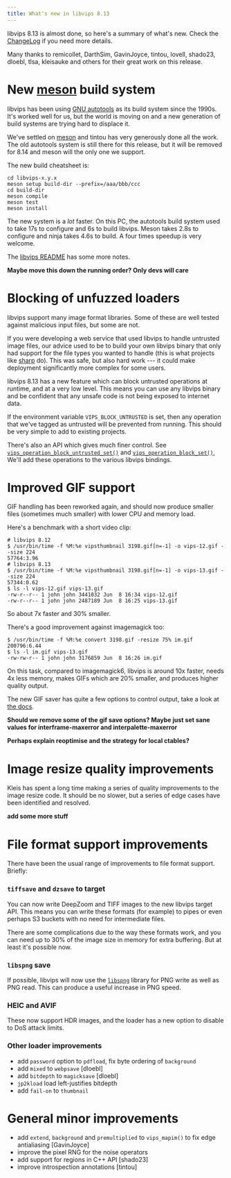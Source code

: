 ```yaml
---
title: What's new in libvips 8.13
---
```


libvips 8.13 is almost done, so here's a summary of what's new. Check
the [ChangeLog](https://github.com/libvips/libvips/blob/master/ChangeLog)
if you need more details.

Many thanks to remicollet, DarthSim, GavinJoyce, tintou, lovell, shado23,
dloebl, tlsa, kleisauke and others for their great work on
this release.

# New [meson](https://mesonbuild.com) build system

libvips has been using [GNU
autotools](https://www.gnu.org/software/automake/manual/html_node/Autotools-Introduction.html)
as its build system since the 1990s. It's worked well for us, but the
world is moving on and a new generation of build systems are trying hard
to displace it.

We've settled on [meson](https://mesonbuild.com) and tintou has very
generously done all the work. The old autotools system is still there for this
release, but it will be removed for 8.14 and meson will the only one we
support.

The new build cheatsheet is:

```
cd libvips-x.y.x
meson setup build-dir --prefix=/aaa/bbb/ccc
cd build-dir
meson compile
meson test
meson install
```

The new system is a *lot* faster. On this PC, the autotools build system used 
to take 17s to configure and 6s to build libvips. Meson takes 2.8s to
configure and ninja takes 4.6s to build. A four times speedup is very welcome.

The [libvips
README](https://github.com/libvips/libvips/blob/master/README.md#building-from-source)
has some more notes.

**Maybe move this down the running order? Only devs will care**

# Blocking of unfuzzed loaders 

libvips support many image format libraries. Some of these are well tested
against malicious input files, but some are not.

If you were developing a web service that used libvips to handle untrusted
image files, our advice used to be to build your own libvips binary that
only had support for the file types you wanted to handle (this is what
projects like [sharp](https://sharp.pixelplumbing.com) do).  This was safe,
but also hard work --- it could make deployment significantly more complex
for some users.

libvips 8.13 has a new feature which can block untrusted operations at
runtime, and at a very low level. This means you can use any libvips binary
and be confident that any unsafe code is not being exposed to internet data.

If the environment variable `VIPS_BLOCK_UNTRUSTED` is set, then any operation
that we've tagged as untrusted will be prevented from running. This should
be very simple to add to existing projects.

There's also an API which gives much finer control. See
[`vips_operation_block_untrusted_set()`](link) and
[`vips_operation_block_set()`](link), We'll add these operations to the
various libvips bindings.

# Improved GIF support

GIF handling has been reworked again, and should now produce smaller files
(sometimes much smaller) with lower CPU and memory load.

Here's a benchmark with a short video clip:

```
# libvips 8.12
$ /usr/bin/time -f %M:%e vipsthumbnail 3198.gif[n=-1] -o vips-12.gif --size 224
57764:3.96
# libvips 8.13
$ /usr/bin/time -f %M:%e vipsthumbnail 3198.gif[n=-1] -o vips-13.gif --size 224
57344:0.62
$ ls -l vips-12.gif vips-13.gif
-rw-r--r-- 1 john john 3441032 Jun  8 16:34 vips-12.gif
-rw-r--r-- 1 john john 2487189 Jun  8 16:25 vips-13.gif
```

So about 7x faster and 30% smaller.

There's a good improvement against imagemagick too:

```
$ /usr/bin/time -f %M:%e convert 3198.gif -resize 75% im.gif
200796:6.44
$ ls -l im.gif vips-13.gif 
-rw-rw-r-- 1 john john 3176859 Jun  8 16:26 im.gif
```

On this task, compared to imagemagick6, libvips is around 10x faster,
needs 4x less memory, makes GIFs which are 20% smaller, and produces higher
quality output.

The new GIF saver has quite a few options to control output, take a look at
[the docs](link).

**Should we remove some of the gif save options? Maybe just set sane values
for interframe-maxerror and interpalette-maxerror**

**Perhaps explain reoptimise and the strategy for local ctables?**

# Image resize quality improvements

Kleis has spent a long time making a series of quality improvements to the
image resize code. It should be no slower, but a series of edge cases have
been identified and resolved.

**add some more stuff**

# File format support improvements

There have been the usual range of improvements to file format support.
Briefly:

### `tiffsave` and `dzsave` to target

You can now write DeepZoom and TIFF images to the new libvips target API. This
means you can write these formats (for example) to pipes or even perhaps S3
buckets with no need for intermediate files.

There are some complications due to the way these formats work, and you can
need up to 30% of the image size in memory for extra buffering. But at least
it's possible now.

### `libspng` save

If possible, libvips will now use the
[`libspng`](https://github.com/randy408/libspng) library for PNG write as
well as PNG read.  This can produce a useful increase in PNG speed.

### HEIC and AVIF

These now support HDR images, and the loader has a new option to disable to
DoS attack limits.

### Other loader improvements

- add `password` option to `pdfload`, fix byte ordering of `background`
- add `mixed` to `webpsave` [dloebl]
- add `bitdepth` to `magicksave` [dloebl]
- `jp2kload` load left-justifies bitdepth
- add `fail-on` to `thumbnail`

# General minor improvements

- add `extend`, `background` and `premultiplied` to `vips_mapim()` to fix edge
  antialiasing [GavinJoyce]
- improve the pixel RNG for the noise operators
- add support for regions in C++ API [shado23]
- improve introspection annotations [tintou]

